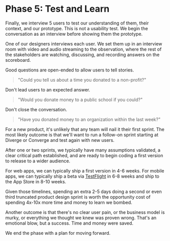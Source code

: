 # Phase 5: Test and Learn

Finally, we interview 5 users to test our understanding of them, their context, and our prototype. This is not a usability test. We begin the conversation as an interview before showing them the prototype.

One of our designers interviews each user. We set them up in an interview room with video and audio streaming to the observation, where the rest of the stakeholders are watching, discussing, and recording answers on the scoreboard.

Good questions are open-ended to allow users to tell stories.

> "Could you tell us about a time you donated to a non-profit?"

Don't lead users to an expected answer.

> "Would you donate money to a public school if you could?"

Don't close the conversation.

> "Have you donated money to an organization within the last week?"

For a new product, it's unlikely that any team will nail it their first sprint. The most likely outcome is that we'll want to run a follow-on sprint starting at Diverge or Converge and test again with new users.

After one or two sprints, we typically have many assumptions validated, a clear critical path established, and are ready to begin coding a first version to release to a wider audience.

For web apps, we can typically ship a first version in 4-6 weeks. For mobile apps, we can typically ship a beta via [TestFlight](https://developer.apple.com/testflight/) in 6-8 weeks and ship to the App Store in 8-10 weeks.

Given those timelines, spending an extra 2-5 days doing a second or even third truncated product design sprint is worth the opportunity cost of spending 4x-10x more time and money to learn we bombed.

Another outcome is that there's no clear user pain, or the business model is murky, or everything we thought we knew was proven wrong. That's an emotional blow, but a success. Time and money were saved.

We end the phase with a plan for moving forward.
